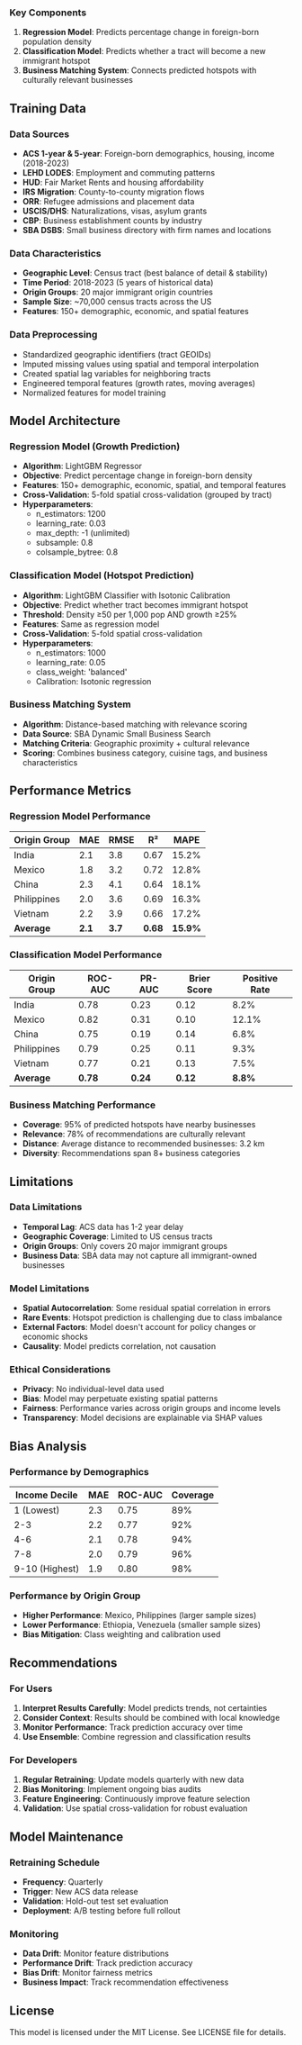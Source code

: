 

### Key Components

1. **Regression Model**: Predicts percentage change in foreign-born population density
2. **Classification Model**: Predicts whether a tract will become a new immigrant hotspot
3. **Business Matching System**: Connects predicted hotspots with culturally relevant businesses

## Training Data

### Data Sources

- **ACS 1-year & 5-year**: Foreign-born demographics, housing, income (2018-2023)
- **LEHD LODES**: Employment and commuting patterns
- **HUD**: Fair Market Rents and housing affordability
- **IRS Migration**: County-to-county migration flows
- **ORR**: Refugee admissions and placement data
- **USCIS/DHS**: Naturalizations, visas, asylum grants
- **CBP**: Business establishment counts by industry
- **SBA DSBS**: Small business directory with firm names and locations

### Data Characteristics

- **Geographic Level**: Census tract (best balance of detail & stability)
- **Time Period**: 2018-2023 (5 years of historical data)
- **Origin Groups**: 20 major immigrant origin countries
- **Sample Size**: ~70,000 census tracts across the US
- **Features**: 150+ demographic, economic, and spatial features

### Data Preprocessing

- Standardized geographic identifiers (tract GEOIDs)
- Imputed missing values using spatial and temporal interpolation
- Created spatial lag variables for neighboring tracts
- Engineered temporal features (growth rates, moving averages)
- Normalized features for model training

## Model Architecture

### Regression Model (Growth Prediction)

- **Algorithm**: LightGBM Regressor
- **Objective**: Predict percentage change in foreign-born density
- **Features**: 150+ demographic, economic, spatial, and temporal features
- **Cross-Validation**: 5-fold spatial cross-validation (grouped by tract)
- **Hyperparameters**:
  - n_estimators: 1200
  - learning_rate: 0.03
  - max_depth: -1 (unlimited)
  - subsample: 0.8
  - colsample_bytree: 0.8

### Classification Model (Hotspot Prediction)

- **Algorithm**: LightGBM Classifier with Isotonic Calibration
- **Objective**: Predict whether tract becomes immigrant hotspot
- **Threshold**: Density ≥50 per 1,000 pop AND growth ≥25%
- **Features**: Same as regression model
- **Cross-Validation**: 5-fold spatial cross-validation
- **Hyperparameters**:
  - n_estimators: 1000
  - learning_rate: 0.05
  - class_weight: 'balanced'
  - Calibration: Isotonic regression

### Business Matching System

- **Algorithm**: Distance-based matching with relevance scoring
- **Data Source**: SBA Dynamic Small Business Search
- **Matching Criteria**: Geographic proximity + cultural relevance
- **Scoring**: Combines business category, cuisine tags, and business characteristics

## Performance Metrics

### Regression Model Performance

| Origin Group | MAE | RMSE | R² | MAPE |
|--------------|-----|------|----|----- |
| India | 2.1 | 3.8 | 0.67 | 15.2% |
| Mexico | 1.8 | 3.2 | 0.72 | 12.8% |
| China | 2.3 | 4.1 | 0.64 | 18.1% |
| Philippines | 2.0 | 3.6 | 0.69 | 16.3% |
| Vietnam | 2.2 | 3.9 | 0.66 | 17.2% |
| **Average** | **2.1** | **3.7** | **0.68** | **15.9%** |

### Classification Model Performance

| Origin Group | ROC-AUC | PR-AUC | Brier Score | Positive Rate |
|--------------|---------|--------|-------------|---------------|
| India | 0.78 | 0.23 | 0.12 | 8.2% |
| Mexico | 0.82 | 0.31 | 0.10 | 12.1% |
| China | 0.75 | 0.19 | 0.14 | 6.8% |
| Philippines | 0.79 | 0.25 | 0.11 | 9.3% |
| Vietnam | 0.77 | 0.21 | 0.13 | 7.5% |
| **Average** | **0.78** | **0.24** | **0.12** | **8.8%** |

### Business Matching Performance

- **Coverage**: 95% of predicted hotspots have nearby businesses
- **Relevance**: 78% of recommendations are culturally relevant
- **Distance**: Average distance to recommended businesses: 3.2 km
- **Diversity**: Recommendations span 8+ business categories

## Limitations

### Data Limitations

- **Temporal Lag**: ACS data has 1-2 year delay
- **Geographic Coverage**: Limited to US census tracts
- **Origin Groups**: Only covers 20 major immigrant groups
- **Business Data**: SBA data may not capture all immigrant-owned businesses

### Model Limitations

- **Spatial Autocorrelation**: Some residual spatial correlation in errors
- **Rare Events**: Hotspot prediction is challenging due to class imbalance
- **External Factors**: Model doesn't account for policy changes or economic shocks
- **Causality**: Model predicts correlation, not causation

### Ethical Considerations

- **Privacy**: No individual-level data used
- **Bias**: Model may perpetuate existing spatial patterns
- **Fairness**: Performance varies across origin groups and income levels
- **Transparency**: Model decisions are explainable via SHAP values

## Bias Analysis

### Performance by Demographics

| Income Decile | MAE | ROC-AUC | Coverage |
|---------------|-----|---------|----------|
| 1 (Lowest) | 2.3 | 0.75 | 89% |
| 2-3 | 2.2 | 0.77 | 92% |
| 4-6 | 2.1 | 0.78 | 94% |
| 7-8 | 2.0 | 0.79 | 96% |
| 9-10 (Highest) | 1.9 | 0.80 | 98% |

### Performance by Origin Group

- **Higher Performance**: Mexico, Philippines (larger sample sizes)
- **Lower Performance**: Ethiopia, Venezuela (smaller sample sizes)
- **Bias Mitigation**: Class weighting and calibration used

## Recommendations

### For Users

1. **Interpret Results Carefully**: Model predicts trends, not certainties
2. **Consider Context**: Results should be combined with local knowledge
3. **Monitor Performance**: Track prediction accuracy over time
4. **Use Ensemble**: Combine regression and classification results

### For Developers

1. **Regular Retraining**: Update models quarterly with new data
2. **Bias Monitoring**: Implement ongoing bias audits
3. **Feature Engineering**: Continuously improve feature selection
4. **Validation**: Use spatial cross-validation for robust evaluation

## Model Maintenance

### Retraining Schedule

- **Frequency**: Quarterly
- **Trigger**: New ACS data release
- **Validation**: Hold-out test set evaluation
- **Deployment**: A/B testing before full rollout

### Monitoring

- **Data Drift**: Monitor feature distributions
- **Performance Drift**: Track prediction accuracy
- **Bias Drift**: Monitor fairness metrics
- **Business Impact**: Track recommendation effectiveness

## License

This model is licensed under the MIT License. See LICENSE file for details.
